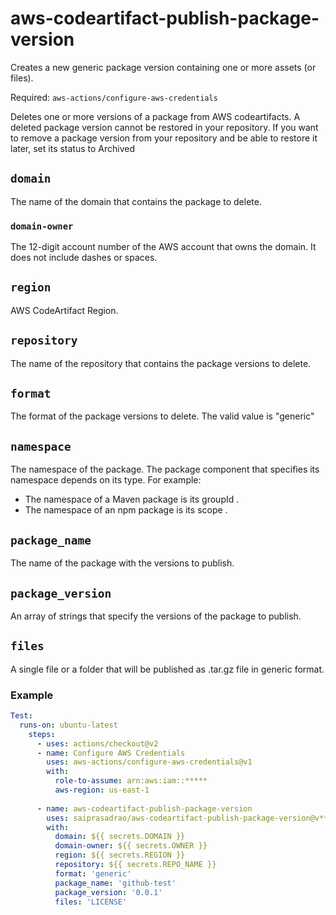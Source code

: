 # aws-codeartifact-publish-package-version

Creates a new generic package version containing one or more assets (or files).

Required: `aws-actions/configure-aws-credentials`

Deletes one or more versions of a package from AWS codeartifacts. A deleted package version cannot be restored in your repository. If you want to remove a package version from your repository and be able to restore it later, set its status to Archived

## `domain`

The name of the domain that contains the package to delete.

### `domain-owner`

The 12-digit account number of the AWS account that owns the domain. It does not include dashes or spaces.

## `region`

AWS CodeArtifact Region.

## `repository`

The name of the repository that contains the package versions to delete.

## `format`

The format of the package versions to delete. The valid value is "generic"

## `namespace`

The namespace of the package. The package component that specifies its namespace depends on its type. For example:

- The namespace of a Maven package is its groupId .
- The namespace of an npm package is its scope .

## `package_name`

The name of the package with the versions to publish.

## `package_version`

An array of strings that specify the versions of the package to publish.

## `files`

A single file or a folder that will be published as .tar.gz file in generic format.

### Example

```yml
Test:
  runs-on: ubuntu-latest
    steps:
      - uses: actions/checkout@v2
      - name: Configure AWS Credentials
        uses: aws-actions/configure-aws-credentials@v1
        with:
          role-to-assume: arn:aws:iam::*****
          aws-region: us-east-1
          
      - name: aws-codeartifact-publish-package-version
        uses: saiprasadrao/aws-codeartifact-publish-package-version@v****
        with:
          domain: ${{ secrets.DOMAIN }}
          domain-owner: ${{ secrets.OWNER }}
          region: ${{ secrets.REGION }}
          repository: ${{ secrets.REPO_NAME }}
          format: 'generic'
          package_name: 'github-test'
          package_version: '0.0.1'
          files: 'LICENSE'
```
